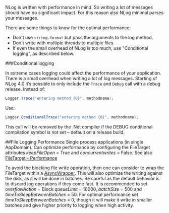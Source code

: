 NLog is written with performance in mind. So writing a lot of messages should have no significant impact. For this reason also NLog minimal parses your messages. 

There are some things to know for the optimal performance:

- Don't use `string.format` but pass the arguments to the log method. 
- Don't write with multiple threads to multiple files. 
- If even the small overhead of NLog is too much, use "Conditional logging", as described below.



###Conditional logging

In extreme cases logging could affect the performance of your application. There is a small overhead when writing a lot of log messages.
Starting of NLog 4.0 it’s possible to only include the `Trace` and `Debug` call with a debug release. 
Instead of:

```c#
Logger.Trace("entering method {0}", methodname);
```

Use:

```c#
Logger.ConditionalTrace("entering method {0}", methodname);
```

This call will be removed by the .Net compiler if the DEBUG conditional compilation symbol is not set – default on a release build.


##File Logging Performance
Single process applications (in single AppDomain). Can optimize performance by configuring the FileTarget attributes _keepFileOpen_ = True and _concurrentwrites_ = False. See also [FileTarget - Performance](../File-target#performance-tuning-options)

To avoid the blocking file write operation, then one can consider to wrap the FileTarget within a [AsyncWrapper](../AsyncWrapper-target). This will also optimize the writing against the disk, as it will be done in batches. Be careful as the default behavior is to discard log operations if they come fast. It is recommended to set _overflowAction_ = Block _queueLimit_ = 10000, _batchSize_ = 500 and _timeToSleepBetweenBatches_ = 50. For optimal performance set _timeToSleepBetweenBatches_ = 0, though it will make it write in smaller batches and give higher priority to logging when high activity.